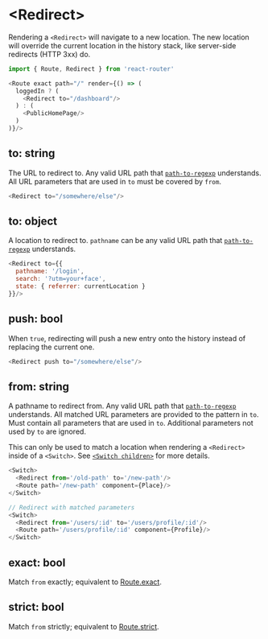 # &lt;Redirect>

Rendering a `<Redirect>` will navigate to a new location. The new location will override the current location in the history stack, like server-side redirects (HTTP 3xx) do.

```js
import { Route, Redirect } from 'react-router'

<Route exact path="/" render={() => (
  loggedIn ? (
    <Redirect to="/dashboard"/>
  ) : (
    <PublicHomePage/>
  )
)}/>
```

## to: string

The URL to redirect to. Any valid URL path that [`path-to-regexp`](https://www.npmjs.com/package/path-to-regexp) understands.
All URL parameters that are used in `to` must be covered by `from`.

```js
<Redirect to="/somewhere/else"/>
```

## to: object

A location to redirect to. `pathname` can be any valid URL path that [`path-to-regexp`](https://www.npmjs.com/package/path-to-regexp) understands.

```js
<Redirect to={{
  pathname: '/login',
  search: '?utm=your+face',
  state: { referrer: currentLocation }
}}/>
```

## push: bool

When `true`, redirecting will push a new entry onto the history instead of replacing the current one.

```js
<Redirect push to="/somewhere/else"/>
```

## from: string

A pathname to redirect from. Any valid URL path that [`path-to-regexp`](https://www.npmjs.com/package/path-to-regexp) understands.
All matched URL parameters are provided to the pattern in `to`. Must contain all parameters that are used in `to`. Additional parameters not used by `to` are ignored. 

This can only be used to match a location when rendering a `<Redirect>` inside of a `<Switch>`. See [`<Switch children>`](./Switch.md#children-node) for more details.

```js
<Switch>
  <Redirect from='/old-path' to='/new-path'/>
  <Route path='/new-path' component={Place}/>
</Switch>
```

```js
// Redirect with matched parameters
<Switch>
  <Redirect from='/users/:id' to='/users/profile/:id'/>
  <Route path='/users/profile/:id' component={Profile}/>
</Switch>
```

## exact: bool

Match `from` exactly; equivalent to [Route.exact](./Route.md#exact-bool).

## strict: bool

Match `from` strictly; equivalent to [Route.strict](./Route.md#strict-bool).
